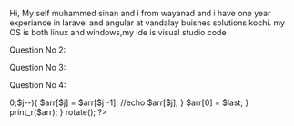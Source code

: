 Hi, My self muhammed sinan and i from wayanad and i have one year experiance in laravel and angular at vandalay buisnes solutions kochi.
my OS is both linux and windows,my ide is visual studio code

Question No 2:
<?php
 function fu($number) {
     $arr = array();
     $number = (string)$number;
     for($i=0;$i< strlen($number);$i++){
         array_push($arr,$number[$i]);
     }
     return $arr;
 }
 $answer = fu(111);
 print_r($answer);
?>

Question No 3:
<?php
 function fu($string) {
     $arr = explode(' ',$string);
     $newarr = array();
     foreach($arr as $val){
         $first = substr($val,0,1);
         $string = ltrim($val,$first).$first.'ay';
         array_push($newarr,$string);
     }
     return $newstring = implode(' ',$newarr);
 }
 $answer = fu('hello sinan');
 echo $answer;
?>

Question No 4:

<?php
 function rotate(){
     $arr = [1,2,3,4,5];
     $length = count($arr);
     $new = array();
     $k = 3;
     
     for($i=0;$i<$k;$i++){
         $last = $arr[$length -1];
         
         for ($j=$length -1;$j>0;$j--){
             $arr[$j] = $arr[$j -1];
             //echo $arr[$j];
         }
         $arr[0] = $last;
     }
     print_r($arr);
 }
 rotate();
?>



